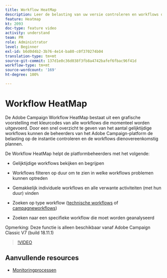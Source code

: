```yaml
---
title: Workflow HeatMap
description: Leer de belasting van uw versie controleren en workflows dienovereenkomstig plannen.
feature: Heatmap
kt: 2093
doc-type: feature video
activity: understand
team: PM
role: Administrator
level: Beginner
exl-id: b6d0d4b2-3b76-4e14-ba80-c0f370274b04
translation-type: tm+mt
source-git-commit: 137d1e0c36d038f3fb8a4742bafef6fbac96f41d
workflow-type: tm+mt
source-wordcount: '169'
ht-degree: 100%

---
```


# Workflow HeatMap

De Adobe Campaign Workflow HeatMap bestaat uit een grafische voorstelling met kleurcodes van alle workflows die momenteel worden uitgevoerd. Door een snel overzicht te geven van het aantal gelijktijdige workflows kunnen de beheerders van het Adobe Campaign-platform de belasting op de instantie controleren en de workflows dienovereenkomstig plannen.

De Workflow HeatMap helpt de platformbeheerders met het volgende:

* Gelijktijdige workflows bekijken en begrijpen
* Workflows filteren op duur om te zien in welke workflows problemen kunnen optreden
* Gemakkelijk individuele workflows en alle verwante activiteiten (met hun duur) vinden

* Zoeken op type workflow ([technische workflows](https://docs.adobe.com/content/help/nl-NL/campaign-classic/using/automating-with-workflows/general-operation/building-a-workflow.html#technical-workflows) of [campagneworkflows](https://docs.adobe.com/content/help/nl-NL/campaign-classic/using/automating-with-workflows/general-operation/building-a-workflow.html#campaign-workflows))

* Zoeken naar een specifieke workflow die moet worden geanalyseerd

Opmerking: Deze functie is alleen beschikbaar vanaf Adobe Campaign Classic V7 (build 18.11.1)

>[!VIDEO](https://video.tv.adobe.com/v/25558?quality=12)

## Aanvullende resources

* [Monitoringprocessen](https://docs.adobe.com/content/help/nl-NL/campaign-classic/using/monitoring-campaign-classic/production-procedures/monitoring-processes.html#Workflow_monitoring)
